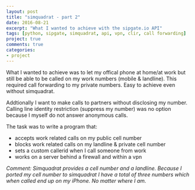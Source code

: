 ```yaml
---
layout: post
title: "simquadrat - part 2"
date: 2016-08-21
excerpt: "What I wanted to achieve with the sipgate.io API"
tags: [python, sipgate, simquadrat, api, vpn, clir, call forwarding]
project: true
comments: true
categories:
- project
---
```


What I wanted to achieve was to let my offical phone at home/at work but still be able to be called on my work numbers (mobile & landline).
This required call forwarding to my private numbers. Easy to achieve even without simquadrat.

Addtionally I want to make calls to partners without disclosing my number. Calling line identity restriction (suppress my number) was no option because I myself do not answer anonymous calls.

The task was to write a program that:

- accepts work related calls on my public cell number
- blocks work related calls on my landline & private cell number
- sets a custom callerid when I call someone from work 
- works on a server behind a firewall and within a vpn


*Comment:
Simquadrat provides a cell number and a landline. Because I ported my cell number to simquadrat I have a total of three numbers which when called end up on my iPhone.
No matter where I am.*
